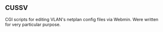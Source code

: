 ## CUSSV
CGI scripts for editing VLAN's netplan config files via Webmin. 
Were written for very particular purpose.
